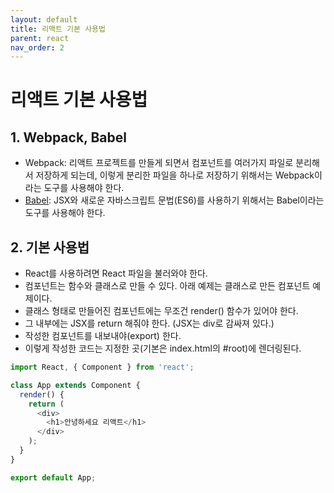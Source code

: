 ```yaml
---
layout: default
title: 리액트 기본 사용법
parent: react
nav_order: 2
---
```


# 리액트 기본 사용법

## 1. Webpack, Babel

* Webpack: 리액트 프로젝트를 만들게 되면서 컴포넌트를 여러가지 파일로 분리해서 저장하게 되는데, 이렇게 분리한 파일을 하나로 저장하기 위해서는 Webpack이라는 도구를 사용해야 한다.
* [Babel](https://babeljs.io/): JSX와 새로운 자바스크립트 문법\(ES6\)를 사용하기 위해서는 Babel이라는 도구를 사용해야 한다.

## 2. 기본 사용법

* React를 사용하려면 React 파일을 불러와야 한다.
* 컴포넌트는 함수와 클래스로 만들 수 있다. 아래 예제는 클래스로 만든 컴포넌트 예제이다.
* 클래스 형태로 만들어진 컴포넌트에는 무조건 render\(\) 함수가 있어야 한다.
* 그 내부에는 JSX를 return 해줘야 한다. \(JSX는 div로 감싸져 있다.\)
* 작성한 컴포넌트를 내보내야\(export\) 한다.
* 이렇게 작성한 코드는 지정한 곳\(기본은 index.html의 \#root\)에 렌더링된다.

```javascript
import React, { Component } from 'react';

class App extends Component {
  render() {
    return (
      <div>
        <h1>안녕하세요 리액트</h1>
      </div>
    );
  }
}

export default App;
```

